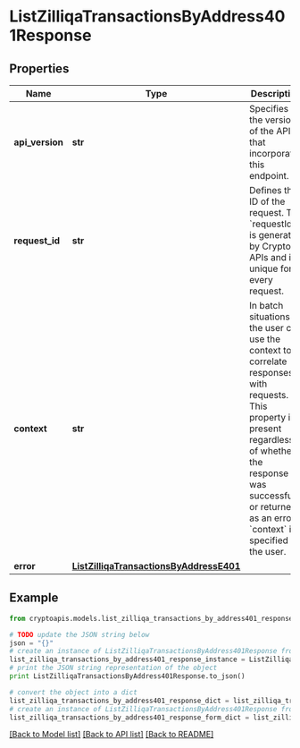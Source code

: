 # ListZilliqaTransactionsByAddress401Response


## Properties
Name | Type | Description | Notes
------------ | ------------- | ------------- | -------------
**api_version** | **str** | Specifies the version of the API that incorporates this endpoint. | 
**request_id** | **str** | Defines the ID of the request. The &#x60;requestId&#x60; is generated by Crypto APIs and it&#39;s unique for every request. | 
**context** | **str** | In batch situations the user can use the context to correlate responses with requests. This property is present regardless of whether the response was successful or returned as an error. &#x60;context&#x60; is specified by the user. | [optional] 
**error** | [**ListZilliqaTransactionsByAddressE401**](ListZilliqaTransactionsByAddressE401.md) |  | 

## Example

```python
from cryptoapis.models.list_zilliqa_transactions_by_address401_response import ListZilliqaTransactionsByAddress401Response

# TODO update the JSON string below
json = "{}"
# create an instance of ListZilliqaTransactionsByAddress401Response from a JSON string
list_zilliqa_transactions_by_address401_response_instance = ListZilliqaTransactionsByAddress401Response.from_json(json)
# print the JSON string representation of the object
print ListZilliqaTransactionsByAddress401Response.to_json()

# convert the object into a dict
list_zilliqa_transactions_by_address401_response_dict = list_zilliqa_transactions_by_address401_response_instance.to_dict()
# create an instance of ListZilliqaTransactionsByAddress401Response from a dict
list_zilliqa_transactions_by_address401_response_form_dict = list_zilliqa_transactions_by_address401_response.from_dict(list_zilliqa_transactions_by_address401_response_dict)
```
[[Back to Model list]](../README.md#documentation-for-models) [[Back to API list]](../README.md#documentation-for-api-endpoints) [[Back to README]](../README.md)


